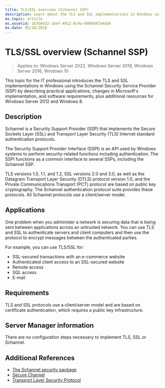 ```yaml
---
title: TLS/SSL overview (Schannel SSP)
description: Learn about the TLS and SSL implementations in Windows using the Schannel Security Service Provider (SSP).
ms.topic: article
ms.assetid: 1b7b0432-1bef-4912-8c9a-8989d47a4da9
ms.date: 05/16/2018
---
```

# TLS/SSL overview (Schannel SSP)

>Applies to: Windows Server 2022, Windows Server 2019, Windows Server 2016, Windows 10

This topic for the IT professional introduces the TLS and SSL implementations in Windows using the Schannel Security Service Provider (SSP) by describing practical applications, changes in Microsoft's implementation, and software requirements, plus additional resources for Windows Server 2012 and Windows 8.

## <a name="BKMK_OVER"></a>Description
Schannel is a Security Support Provider (SSP) that implements the Secure Sockets Layer (SSL) and Transport Layer Security (TLS) Internet standard authentication protocols.

The Security Support Provider Interface (SSPI) is an API used by Windows systems to perform security-related functions including authentication. The SSPI functions as a common interface to several SSPs, including the Schannel SSP.

TLS versions 1.0, 1.1, and 1.2, SSL versions 2.0 and 3.0, as well as the Datagram Transport Layer Security \(DTLS\) protocol version 1.0, and the Private Communications Transport \(PCT\) protocol are based on public key cryptography. The Schannel authentication protocol suite provides these protocols. All Schannel protocols use a client/server model.

## <a name="BKMK_APP"></a>Applications
One problem when you administer a network is securing data that is being sent between applications across an untrusted network. You can use TLS and SSL to authenticate servers and client computers and then use the protocol to encrypt messages between the authenticated parties.

For example, you can use TLS/SSL for:

-   SSL-secured transactions with an e-commerce website
-   Authenticated client access to an SSL-secured website
-   Remote access
-   SQL access
-   E-mail

## <a name="BKMK_SOFT"></a>Requirements
TLS and SSL protocols use a client/server model and are based on certificate authentication, which requires a public key infrastructure.

## <a name="BKMK_INSTALL"></a>Server Manager information
There are no configuration steps necessary to implement TLS, SSL or Schannel.

## Additional References ##

-   [The Schannel security package](/windows/desktop/com/schannel)
-   [Secure Channel](/windows/desktop/SecAuthN/secure-channel)
-   [Transport Layer Security Protocol](/windows/desktop/SecAuthN/transport-layer-security-protocol)
